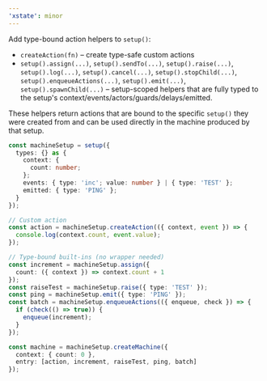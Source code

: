 ```yaml
---
'xstate': minor
---
```


Add type-bound action helpers to `setup()`:

- `createAction(fn)` – create type-safe custom actions
- `setup().assign(...)`, `setup().sendTo(...)`, `setup().raise(...)`, `setup().log(...)`, `setup().cancel(...)`, `setup().stopChild(...)`, `setup().enqueueActions(...)`, `setup().emit(...)`, `setup().spawnChild(...)` – setup-scoped helpers that are fully typed to the setup's context/events/actors/guards/delays/emitted.

These helpers return actions that are bound to the specific `setup()` they were created from and can be used directly in the machine produced by that setup.

```ts
const machineSetup = setup({
  types: {} as {
    context: {
      count: number;
    };
    events: { type: 'inc'; value: number } | { type: 'TEST' };
    emitted: { type: 'PING' };
  }
});

// Custom action
const action = machineSetup.createAction(({ context, event }) => {
  console.log(context.count, event.value);
});

// Type-bound built-ins (no wrapper needed)
const increment = machineSetup.assign({
  count: ({ context }) => context.count + 1
});
const raiseTest = machineSetup.raise({ type: 'TEST' });
const ping = machineSetup.emit({ type: 'PING' });
const batch = machineSetup.enqueueActions(({ enqueue, check }) => {
  if (check(() => true)) {
    enqueue(increment);
  }
});

const machine = machineSetup.createMachine({
  context: { count: 0 },
  entry: [action, increment, raiseTest, ping, batch]
});
```
